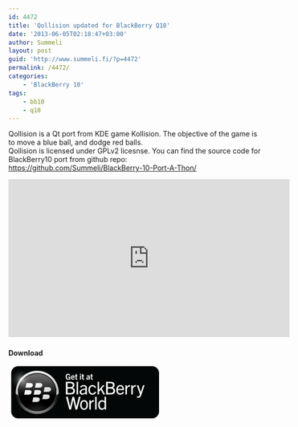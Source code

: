 ```yaml
---
id: 4472
title: 'Qollision updated for BlackBerry Q10'
date: '2013-06-05T02:18:47+03:00'
author: Summeli
layout: post
guid: 'http://www.summeli.fi/?p=4472'
permalink: /4472/
categories:
    - 'BlackBerry 10'
tags:
    - bb10
    - q10
---
```


Qollision is a Qt port from KDE game Kollision. The objective of the game is to move a blue ball, and dodge red balls.  
Qollision is licensed under GPLv2 licesnse. You can find the source code for BlackBerry10 port from github repo: <https://github.com/Summeli/BlackBerry-10-Port-A-Thon/>  

<iframe allowfullscreen="" frameborder="0" height="315" loading="lazy" src="https://www.youtube.com/embed/5kYw4OFbjCc" width="560"></iframe>

#### Download

![](/wp-content/uploads/2013/02/BB-World_Get-It_BLK-Box-300x104.png)